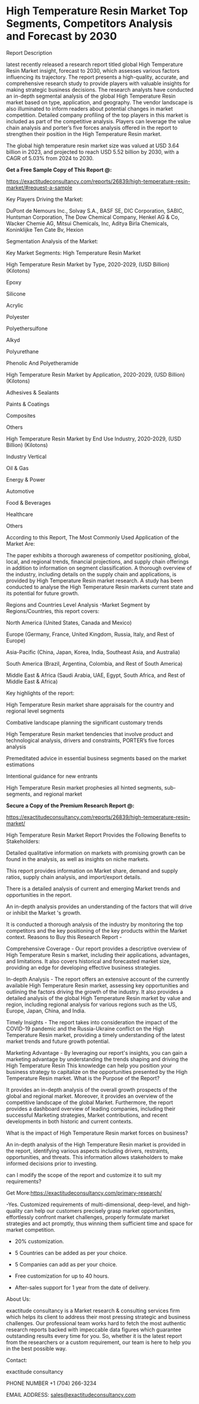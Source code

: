# High Temperature Resin Market Top Segments, Competitors Analysis and Forecast by 2030

Report Description

latest recently released a research report titled global High Temperature Resin Market insight, forecast to 2030, which assesses various factors influencing its trajectory. The report presents a high-quality, accurate, and comprehensive research study to provide players with valuable insights for making strategic business decisions. The research analysts have conducted an in-depth segmental analysis of the global High Temperature Resin market based on type, application, and geography. The vendor landscape is also illuminated to inform readers about potential changes in market competition. Detailed company profiling of the top players in this market is included as part of the competitive analysis. Players can leverage the value chain analysis and porter’s five forces analysis offered in the report to strengthen their position in the High Temperature Resin market.

The global high temperature resin market size was valued at USD 3.64 billion in 2023, and projected to reach USD 5.52 billion by 2030, with a CAGR of 5.03% from 2024 to 2030.

**Get a Free Sample Copy of This Report @:**

https://exactitudeconsultancy.com/reports/26839/high-temperature-resin-market/#request-a-sample

Key Players Driving the Market:

DuPont de Nemours Inc., Solvay S.A., BASF SE, DIC Corporation, SABIC, Huntsman Corporation, The Dow Chemical Company, Henkel AG & Co, Wacker Chemie AG, Mitsui Chemicals, Inc, Aditya Birla Chemicals, Koninklijke Ten Cate Bv, Hexion

Segmentation Analysis of the Market:

Key Market Segments: High Temperature Resin Market

High Temperature Resin Market by Type, 2020-2029, (USD Billion) (Kilotons)

Epoxy

Silicone

Acrylic

Polyester

Polyethersulfone

Alkyd

Polyurethane

Phenolic And Polyetheramide

High Temperature Resin Market by Application, 2020-2029, (USD Billion) (Kilotons)

Adhesives & Sealants

Paints & Coatings

Composites

Others

High Temperature Resin Market by End Use Industry, 2020-2029, (USD Billion) (Kilotons)

Industry Vertical

Oil & Gas

Energy & Power

Automotive

Food & Beverages

Healthcare

Others

According to this Report, The Most Commonly Used Application of the Market Are:

The paper exhibits a thorough awareness of competitor positioning, global, local, and regional trends, financial projections, and supply chain offerings in addition to information on segment classification. A thorough overview of the industry, including details on the supply chain and applications, is provided by High Temperature Resin market research. A study has been conducted to analyse the High Temperature Resin markets current state and its potential for future growth.

Regions and Countries Level Analysis -Market Segment by Regions/Countries, this report covers:

North America (United States, Canada and Mexico)

Europe (Germany, France, United Kingdom, Russia, Italy, and Rest of Europe)

Asia-Pacific (China, Japan, Korea, India, Southeast Asia, and Australia)

South America (Brazil, Argentina, Colombia, and Rest of South America)

Middle East & Africa (Saudi Arabia, UAE, Egypt, South Africa, and Rest of Middle East & Africa)

Key highlights of the report:

High Temperature Resin market share appraisals for the country and regional level segments

Combative landscape planning the significant customary trends

High Temperature Resin market tendencies that involve product and technological analysis, drivers and constraints, PORTER’s five forces analysis

Premeditated advice in essential business segments based on the market estimations

Intentional guidance for new entrants

High Temperature Resin market prophesies all hinted segments, sub-segments, and regional market

**Secure a Copy of the Premium Research Report @:**

https://exactitudeconsultancy.com/reports/26839/high-temperature-resin-market/

High Temperature Resin Market Report Provides the Following Benefits to Stakeholders:

Detailed qualitative information on markets with promising growth can be found in the analysis, as well as insights on niche markets.

This report provides information on Market share, demand and supply ratios, supply chain analysis, and import/export details.

There is a detailed analysis of current and emerging Market trends and opportunities in the report.

An in-depth analysis provides an understanding of the factors that will drive or inhibit the Market 's growth.

It is conducted a thorough analysis of the industry by monitoring the top competitors and the key positioning of the key products within the Market context.
Reasons to Buy this Research Report -

Comprehensive Coverage - Our report provides a descriptive overview of High Temperature Resin s market, including their applications, advantages, and limitations. It also covers historical and forecasted market size, providing an edge for developing effective business strategies.

In-depth Analysis - The report offers an extensive account of the currently available High Temperature Resin market, assessing key opportunities and outlining the factors driving the growth of the industry. It also provides a detailed analysis of the global High Temperature Resin market by value and region, including regional analysis for various regions such as the US, Europe, Japan, China, and India.

Timely Insights - The report takes into consideration the impact of the COVID-19 pandemic and the Russia-Ukraine conflict on the High Temperature Resin market, providing a timely understanding of the latest market trends and future growth potential.

Marketing Advantage - By leveraging our report's insights, you can gain a marketing advantage by understanding the trends shaping and driving the High Temperature Resin This knowledge can help you position your business strategy to capitalize on the opportunities presented by the High Temperature Resin market.
What is the Purpose of the Report?

It provides an in-depth analysis of the overall growth prospects of the global and regional market. Moreover, it provides an overview of the competitive landscape of the global Market. Furthermore, the report provides a dashboard overview of leading companies, including their successful Marketing strategies, Market contributions, and recent developments in both historic and current contexts.

What is the impact of High Temperature Resin market forces on business?

An in-depth analysis of the High Temperature Resin market is provided in the report, identifying various aspects including drivers, restraints, opportunities, and threats. This information allows stakeholders to make informed decisions prior to investing.

can I modify the scope of the report and customize it to suit my requirements?

Get More:https://exactitudeconsultancy.com/primary-research/

-Yes. Customized requirements of multi-dimensional, deep-level, and high-quality can help our customers precisely grasp market opportunities, effortlessly confront market challenges, properly formulate market strategies and act promptly, thus winning them sufficient time and space for market competition.

- 20% customization.

- 5 Countries can be added as per your choice.

- 5 Companies can add as per your choice.

- Free customization for up to 40 hours.

- After-sales support for 1 year from the date of delivery.

About Us:

exactitude consultancy is a Market research & consulting services firm which helps its client to address their most pressing strategic and business challenges. Our professional team works hard to fetch the most authentic research reports backed with impeccable data figures which guarantee outstanding results every time for you. So, whether it is the latest report from the researchers or a custom requirement, our team is here to help you in the best possible way.

Contact:

exactitude consultancy

PHONE NUMBER +1 (704) 266-3234

EMAIL ADDRESS: sales@exactitudeconsultancy.com

